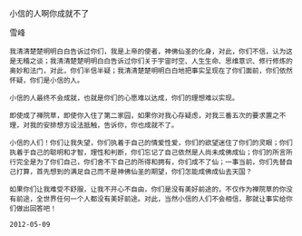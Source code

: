 小信的人啊你成就不了

雪峰


    我清清楚楚明明白白告诉过你们，我是上帝的使者，神佛仙圣的化身，对此，你们不信，认为这是无稽之谈；我清清楚楚明明白白告诉过你们关于宇宙时空、人生生命、思维意识、修行修炼的奥妙和法门，对此，你们半信半疑；我清清楚楚明明白白地把事实呈现在了你们面前，你们依然怀疑，你们是小信的人。

    小信的人最终不会成就，也就是你们的心愿难以达成，你们的理想难以实现。

    即使成了禅院草，即使你入住了第二家园，如果你对我心存疑虑，对我三番五次的要求置之不理，对我的安排想方设法抵触，告诉你，你也成就不了。

    小信的人们！你们让我失望，你们执着于自己的情爱性爱，你们的欲望迷住了你们的灵眼；你们执着于自己的聪明和才智，理性和判断，你们忘记了自己依然是人尚未成佛成仙；你们的所言所行完全是为了你们自己，你们舍不下自己的所得和拥有，你们成不了仙；一事当前，你们先替自己打算，首先想到的满足自己而不是神佛仙圣的期望，你们怎能成佛成仙去天国？

    如果你们让我难受不舒服，让我不开心不自由，你们是没有美好前途的，不仅作为禅院草的你没有前途，全世界任何一个人都没有美好前途。对此，当然小信的人们不会相信，那就让事实给你们做出回答吧！

    2012-05-09 




